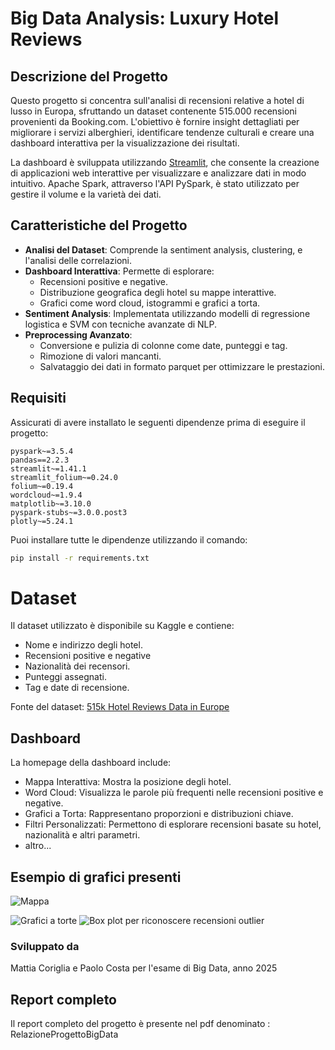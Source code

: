 # Big Data Analysis: Luxury Hotel Reviews

## Descrizione del Progetto
Questo progetto si concentra sull'analisi di recensioni relative a hotel di lusso in Europa, sfruttando un dataset contenente 515.000 recensioni provenienti da Booking.com. L'obiettivo è fornire insight dettagliati per migliorare i servizi alberghieri, identificare tendenze culturali e creare una dashboard interattiva per la visualizzazione dei risultati.

La dashboard è sviluppata utilizzando [Streamlit](https://streamlit.io/), che consente la creazione di applicazioni web interattive per visualizzare e analizzare dati in modo intuitivo. Apache Spark, attraverso l'API PySpark, è stato utilizzato per gestire il volume e la varietà dei dati.

## Caratteristiche del Progetto
- **Analisi del Dataset**: Comprende la sentiment analysis, clustering, e l'analisi delle correlazioni.
- **Dashboard Interattiva**: Permette di esplorare:
  - Recensioni positive e negative.
  - Distribuzione geografica degli hotel su mappe interattive.
  - Grafici come word cloud, istogrammi e grafici a torta.
- **Sentiment Analysis**: Implementata utilizzando modelli di regressione logistica e SVM con tecniche avanzate di NLP.
- **Preprocessing Avanzato**:
  - Conversione e pulizia di colonne come date, punteggi e tag.
  - Rimozione di valori mancanti.
  - Salvataggio dei dati in formato parquet per ottimizzare le prestazioni.

## Requisiti
Assicurati di avere installato le seguenti dipendenze prima di eseguire il progetto:
```plaintext
pyspark~=3.5.4
pandas==2.2.3
streamlit~=1.41.1
streamlit_folium~=0.24.0
folium~=0.19.4
wordcloud~=1.9.4
matplotlib~=3.10.0
pyspark-stubs~=3.0.0.post3
plotly~=5.24.1
```
Puoi installare tutte le dipendenze utilizzando il comando:
```bash
pip install -r requirements.txt
```
# Dataset
Il dataset utilizzato è disponibile su Kaggle e contiene:
- Nome e indirizzo degli hotel.
- Recensioni positive e negative
- Nazionalità dei recensori.
- Punteggi assegnati.
- Tag e date di recensione.

Fonte del dataset: [515k Hotel Reviews Data in Europe](kaggle.com/datasets/jiashenliu/515k-hotel-reviews-data-in-europe)

## Dashboard
La homepage della dashboard include:
- Mappa Interattiva: Mostra la posizione degli hotel.
- Word Cloud: Visualizza le parole più frequenti nelle recensioni positive e negative.
- Grafici a Torta: Rappresentano proporzioni e distribuzioni chiave.
- Filtri Personalizzati: Permettono di esplorare recensioni basate su hotel, nazionalità e altri parametri.
- altro...
## Esempio di grafici presenti
![Mappa](https://github.com/user-attachments/assets/404a7779-faa4-412b-abee-47d682533fc7)

![Grafici a torte](https://github.com/user-attachments/assets/1d397c6e-5393-4dc1-a629-96f2e77df05e)
![Box plot per riconoscere recensioni outlier](https://github.com/user-attachments/assets/ccb38714-7c74-42e9-9c9f-63de405cd2b1)

### Sviluppato da
Mattia Coriglia e Paolo Costa per l'esame di Big Data, anno 2025

## Report completo
Il report completo del progetto è presente nel pdf denominato : RelazioneProgettoBigData



